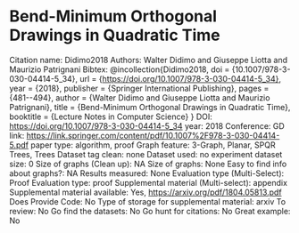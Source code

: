 # Bend-Minimum Orthogonal Drawings in Quadratic Time

Citation name: Didimo2018
Authors: Walter Didimo and Giuseppe Liotta and Maurizio Patrignani
Bibtex: @incollection{Didimo2018,
doi = {10.1007/978-3-030-04414-5_34},
url = {https://doi.org/10.1007/978-3-030-04414-5_34},
year = {2018},
publisher = {Springer International Publishing},
pages = {481--494},
author = {Walter Didimo and Giuseppe Liotta and Maurizio Patrignani},
title = {Bend-Minimum Orthogonal Drawings in Quadratic Time},
booktitle = {Lecture Notes in Computer Science}
}
DOI: https://doi.org/10.1007/978-3-030-04414-5_34
year: 2018
Conference: GD
link: https://link.springer.com/content/pdf/10.1007%2F978-3-030-04414-5.pdf
paper type: algorithm, proof
Graph feature: 3-Graph, Planar, SPQR Trees, Trees
Dataset tag clean: none
Dataset used: no experiment
dataset size: 0
Size of graphs (Clean up): NA
Size of graphs: None
Easy to find info about graphs?: NA
Results measured: None
Evaluation type (Multi-Select): Proof
Evaluation type: proof
Supplemental material (Multi-select): appendix
Supplemental material available: Yes, https://arxiv.org/pdf/1804.05813.pdf
Does Provide Code: No
Type of storage for supplemental material: arxiv
To review: No
Go find the datasets: No
Go hunt for citations: No
Great example: No